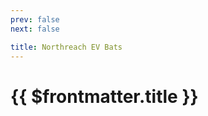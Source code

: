 ```yaml
---
prev: false
next: false

title: Northreach EV Bats
---
```


# {{ $frontmatter.title }}

<MyImageComponent image="maps/northreach-ev-bats.png" :alt="$frontmatter.title + ' Map'" />


